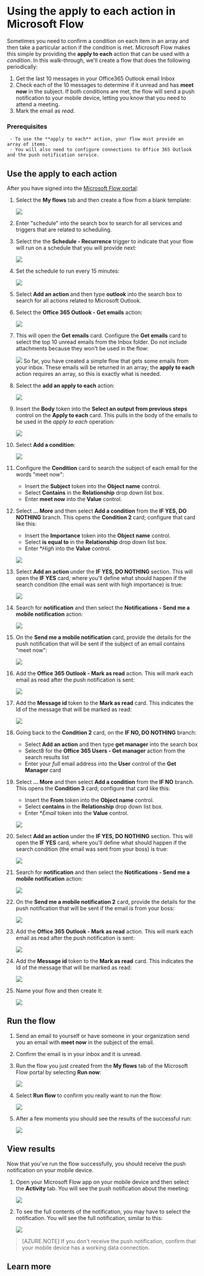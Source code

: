 <properties
    pageTitle="Learn how to parse an array of items and take an action based on a condition by using the Apply to each action.| Microsoft Flow"
    description="Use Microsoft Flow to loop through an array of items."
    services=""
    suite="flow"
    documentationCenter="na"
    authors="msftman"
    manager="anneta"
    editor=""
    tags=""/>

<tags
   ms.service="flow"
   ms.devlang="na"
   ms.topic="article"
   ms.tgt_pltfrm="na"
   ms.workload="na"
   ms.date="02/30/2017"
   ms.author="deonhe"/>

# Using the apply to each action in Microsoft Flow

Sometimes you need to confirm a condition on each item in an array and then take a particular action if the condition is met. Microsoft Flow makes this simple by providing the **apply to each** action that can be used with a *condition*. In this walk-through, we'll create a flow that does the following periodically:

1. Get the last 10 messages in your Office365 Outlook email Inbox
1. Check each of the 10 messages to determine if it unread and has **meet now** in the subject. If both conditions are met, the flow will send a push notification to your mobile device, letting you know that you need to attend a meeting.
1. Mark the email as *read*.

### Prerequisites

     - To use the **apply to each** action, your flow must provide an array of items.
     - You will also need to configure connections to Office 365 Outlook and the push notification service.

## Use the apply to each action

After you have signed into the [Microsoft Flow portal](https://flow.microsoft.com):

1. Select the **My flows** tab and then create a flow from a blank template:

     ![](./media/apply-to-each/foreach-1.png)

1. Enter "schedule" into the search box to search for all services and triggers that are related to scheduling.
1. Select the  the **Schedule - Recurrence** trigger to indicate that your flow will run on a schedule that you will provide next:

     ![](./media/apply-to-each/foreach-2.png)

1. Set the schedule to run every 15 minutes:

     ![](./media/apply-to-each/foreach-3.png)

1. Select **Add an action** and then type **outlook** into the search box to search for all actions related to Microsoft Outlook.

1. Select the **Office 365 Outlook - Get emails** action:

     ![](./media/apply-to-each/foreach-4.png)

1. This will open the **Get emails** card. Configure the **Get emails** card to select the top 10 unread emails from the Inbox folder. Do not include attachments because they won't be used in the flow:

     ![](./media/apply-to-each/foreach-5.png)
So far, you have created a simple flow that gets some emails from your inbox. These emails will be returned in an array; the **apply to each** action requires an array, so this is exactly what is needed.

1. Select the **add an apply to each** action:

     ![](./media/apply-to-each/foreach-6.png)

1. Insert the **Body** token into the **Select an output from previous steps** control on the **Apply to each** card. This pulls in the body of the emails to be used in the *apply to each* operation:

     ![](./media/apply-to-each/foreach-7.png)

1. Select **Add a condition**:

     ![](./media/apply-to-each/foreach-8.png)

1. Configure the **Condition** card to search the subject of each email for the words "meet now":

     - Insert the **Subject** token into the **Object name** control.
     - Select **Contains** in the **Relationship** drop down list box.
     - Enter **meet now** into the  **Value** control.

1. Select **... More** and then select **Add a condition** from the **IF YES, DO NOTHING** branch. This opens the **Condition 2** card; configure that card like this:

     - Insert the **Importance** token into the **Object name** control.
     - Select **is equal to** in the **Relationship** drop down list box.
     - Enter **High* into the  **Value** control.

     ![](./media/apply-to-each/foreach-condition2-card.png)

1. Select **Add an action** under the **IF YES, DO NOTHING** section. This will open the **IF YES** card, where you'll define what should happen if the search condition (the email was sent with high importance) is true:

     ![](./media/apply-to-each/foreach-9.png)

1. Search for **notification** and then select the **Notifications - Send me a mobile notification** action:

     ![](./media/apply-to-each/foreach-10.png)
1. On the **Send me a mobile notification** card, provide the details for the push notification that will be sent if the subject of an email contains "meet now":

     ![](./media/apply-to-each/foreach-11.png)
1. Add the **Office 365 Outlook - Mark as read** action. This will mark each email as read after the push notification is sent:

     ![](./media/apply-to-each/foreach-12.png)
1. Add the **Message id** token to the **Mark as read** card. This indicates the Id of the message that will be marked as read:

     ![](./media/apply-to-each/foreach-13.png)
1. Going back to the **Condition 2** card, on the **IF NO, DO NOTHING** branch:
     - Select **Add an action** and then type **get manager** into the search box
     - Select8 for the **Office 365 Users - Get manager** action from the search results list
     - Enter your *full* email address into the **User** control of the **Get Manager** card

1. Select **... More** and then select **Add a condition** from the **IF NO** branch. This opens the **Condition 3** card; configure that card like this:
     - Insert the **From** token into the **Object name** control.
     - Select **contains** in the **Relationship** drop down list box.
     - Enter **Email* token into the  **Value** control.

     ![](./media/apply-to-each/foreach-condition3-card.png)

20. Select **Add an action** under the **IF YES, DO NOTHING** section. This will open the **IF YES** card, where you'll define what should happen if the search condition (the email was sent from your boss) is true:

     ![](./media/apply-to-each/foreach-9.png)

21. Search for **notification** and then select the **Notifications - Send me a mobile notification** action:

     ![](./media/apply-to-each/foreach-10.png)
22. On the **Send me a mobile notification 2** card, provide the details for the push notification that will be sent if the email is from your boss:

     ![](./media/apply-to-each/foreach-11.png)
23. Add the **Office 365 Outlook - Mark as read** action. This will mark each email as read after the push notification is sent:

     ![](./media/apply-to-each/foreach-12.png)
24. Add the **Message id** token to the **Mark as read** card. This indicates the Id of the message that will be marked as read:

     ![](./media/apply-to-each/foreach-13.png)


25. Name your flow and then create it:

     ![](./media/apply-to-each/foreach-14.png)


## Run the flow

1. Send an email to yourself or have someone in your organization send you an email with **meet now** in the subject of the email.
1. Confirm the email is in your inbox and it is unread.
1. Run the flow you just created from the **My flows** tab of the Microsoft Flow portal by selecting **Run now**:

     ![](./media/apply-to-each/foreach-run-1.png)
1. Select **Run flow** to confirm you really want to run the flow:

     ![](./media/apply-to-each/foreach-run-2.png)
1. After a few moments you should see the results of the successful run:

     ![](./media/apply-to-each/foreach-run-3.png)

## View results

Now that you've run the flow successfully, you should receive the push notification on your mobile device.

1. Open your Microsoft Flow app on your mobile device and then select the **Activity** tab. You will see the push notification about the meeting:

     ![](./media/apply-to-each/foreach-notification-1.png)
1. To see the full contents of the notification, you may have to select the notification. You will see the full notification, similar to this:

     ![](./media/apply-to-each/foreach-notification-2.png)

>[AZURE.NOTE] If you don't receive the push notification, confirm that your mobile device has a working data connection.

## Learn more